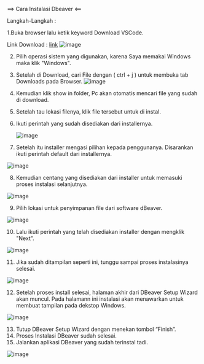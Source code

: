 ==> Cara Instalasi Dbeaver <==

Langkah-Langkah :

1.Buka browser lalu ketik keyword Download VSCode. 

  Link Download : [link](https://dbeaver.io/download/)
![image](https://github.com/dvaikhsn/pertemuan1-basis-data/assets/148309065/c1b3a172-07d9-4f44-a680-3f4dce953096)

2. Pilih operasi sistem yang digunakan, karena Saya memakai Windows maka klik "Windows".
3. Setelah di Download, cari File dengan ( ctrl + j ) untuk membuka tab Downloads pada Browser.
![image](https://github.com/dvaikhsn/pertemuan1-basis-data/assets/148309065/6c33da62-3279-43fa-b140-95e97f486731)

4. Kemudian klik show in folder, Pc akan otomatis mencari file yang sudah di download.
5. Setelah tau lokasi filenya, klik file tersebut untuk di instal.
6. Ikuti perintah yang sudah disediakan dari installernya.

   ![image](https://github.com/dvaikhsn/pertemuan1-basis-data/assets/148309065/5874b581-ce7f-4f4b-8079-826475432705)
   
7. Setelah itu installer mengasi pilihan kepada penggunanya. Disarankan ikuti perintah default dari installernya.

![image](https://github.com/dvaikhsn/pertemuan1-basis-data/assets/148309065/9b7fffc2-d6f3-4c23-9aa1-534645d07560)

8. Kemudian centang yang disediakan dari installer untuk memasuki proses instalasi selanjutnya.

![image](https://github.com/dvaikhsn/pertemuan1-basis-data/assets/148309065/c320b41a-fbde-42a7-8cc1-f847f8fc537f)

9. Pilih lokasi untuk penyimpanan file dari software dBeaver.

![image](https://github.com/dvaikhsn/pertemuan1-basis-data/assets/148309065/9b77b9bd-1125-475a-9e01-2e3c24ddadb2)

10. Lalu ikuti perintah yang telah disediakan installer dengan mengklik "Next".  

![image](https://github.com/dvaikhsn/pertemuan1-basis-data/assets/148309065/a28eaf1f-06e8-45c3-beba-58592c346608)

11. Jika sudah ditampilan seperti ini, tunggu sampai proses instalasinya selesai.

![image](https://github.com/dvaikhsn/pertemuan1-basis-data/assets/148309065/a8ae6422-fd8c-4baf-b036-7bce9a102c3b)

12. Setelah proses install selesai, halaman akhir dari DBeaver Setup Wizard akan muncul.
    Pada halamann ini instalasi akan menawarkan untuk membuat tampilan pada dekstop Windows. 

![image](https://github.com/dvaikhsn/pertemuan1-basis-data/assets/148309065/9d6b69f4-421b-4ffd-9a67-08c22671b911)

13. Tutup DBeaver Setup Wizard dengan menekan tombol “Finish”.
14. Proses Instalasi DBeaver sudah selesai.
15. Jalankan aplikasi DBeaver yang sudah terinstal tadi.

![image](https://github.com/dvaikhsn/pertemuan1-basis-data/assets/148309065/7d872106-4ae5-40d2-9e8a-6e710880b6af)

